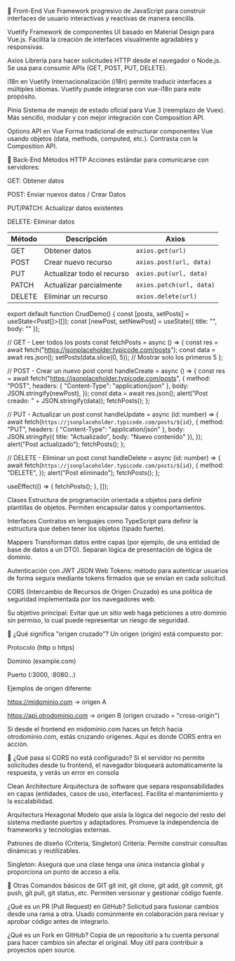 🔷 Front-End
Vue
Framework progresivo de JavaScript para construir interfaces de usuario interactivas y reactivas de manera sencilla.

Vuetify
Framework de componentes UI basado en Material Design para Vue.js. Facilita la creación de interfaces visualmente agradables y responsivas.

Axios
Librería para hacer solicitudes HTTP desde el navegador o Node.js. Se usa para consumir APIs (GET, POST, PUT, DELETE).

i18n en Vuetify
Internacionalización (i18n) permite traducir interfaces a múltiples idiomas. Vuetify puede integrarse con vue-i18n para este propósito.

Pinia
Sistema de manejo de estado oficial para Vue 3 (reemplazo de Vuex). Más sencillo, modular y con mejor integración con Composition API.

Options API en Vue
Forma tradicional de estructurar componentes Vue usando objetos (data, methods, computed, etc.). Contrasta con la Composition API.

🔷 Back-End
Métodos HTTP
Acciones estándar para comunicarse con servidores:

GET: Obtener datos

POST: Enviar nuevos datos / Crear Datos

PUT/PATCH: Actualizar datos existentes

DELETE: Eliminar datos

| Método | Descripción                | Axios                    |
| ------ | -------------------------- | ------------------------ |
| GET    | Obtener datos              | `axios.get(url)`         |
| POST   | Crear nuevo recurso        | `axios.post(url, data)`  |
| PUT    | Actualizar todo el recurso | `axios.put(url, data)`   |
| PATCH  | Actualizar parcialmente    | `axios.patch(url, data)` |
| DELETE | Eliminar un recurso        | `axios.delete(url)`      |

export default function CrudDemo() {
const [posts, setPosts] = useState<Post[]>([]);
const [newPost, setNewPost] = useState({ title: "", body: "" });

// GET - Leer todos los posts
const fetchPosts = async () => {
const res = await fetch("https://jsonplaceholder.typicode.com/posts");
const data = await res.json();
setPosts(data.slice(0, 5)); // Mostrar solo los primeros 5
};

// POST - Crear un nuevo post
const handleCreate = async () => {
const res = await fetch("https://jsonplaceholder.typicode.com/posts", {
method: "POST",
headers: { "Content-Type": "application/json" },
body: JSON.stringify(newPost),
});
const data = await res.json();
alert("Post creado: " + JSON.stringify(data));
fetchPosts();
};

// PUT - Actualizar un post
const handleUpdate = async (id: number) => {
await fetch(`https://jsonplaceholder.typicode.com/posts/${id}`, {
method: "PUT",
headers: { "Content-Type": "application/json" },
body: JSON.stringify({ title: "Actualizado", body: "Nuevo contenido" }),
});
alert("Post actualizado");
fetchPosts();
};

// DELETE - Eliminar un post
const handleDelete = async (id: number) => {
await fetch(`https://jsonplaceholder.typicode.com/posts/${id}`, {
method: "DELETE",
});
alert("Post eliminado");
fetchPosts();
};

useEffect(() => {
fetchPosts();
}, []);

Clases
Estructura de programación orientada a objetos para definir plantillas de objetos. Permiten encapsular datos y comportamientos.

Interfaces
Contratos en lenguajes como TypeScript para definir la estructura que deben tener los objetos (tipado fuerte).

Mappers
Transforman datos entre capas (por ejemplo, de una entidad de base de datos a un DTO). Separan lógica de presentación de lógica de dominio.

Autenticación con JWT
JSON Web Tokens: método para autenticar usuarios de forma segura mediante tokens firmados que se envían en cada solicitud.

CORS (Intercambio de Recursos de Origen Cruzado) es una política de seguridad implementada por los navegadores web.

Su objetivo principal:
Evitar que un sitio web haga peticiones a otro dominio sin permiso, lo cual puede representar un riesgo de seguridad.

🧠 ¿Qué significa "origen cruzado"?
Un origen (origin) está compuesto por:

Protocolo (http o https)

Dominio (example.com)

Puerto (:3000, :8080…)

Ejemplos de origen diferente:

https://midominio.com → origen A

https://api.otrodominio.com → origen B (origen cruzado = "cross-origin")

Si desde el frontend en midominio.com haces un fetch hacia otrodominio.com, estás cruzando orígenes. Aquí es donde CORS entra en acción.

🚫 ¿Qué pasa si CORS no está configurado?
Si el servidor no permite solicitudes desde tu frontend, el navegador bloqueará automáticamente la respuesta, y verás un error en consola

Clean Architecture
Arquitectura de software que separa responsabilidades en capas (entidades, casos de uso, interfaces). Facilita el mantenimiento y la escalabilidad.

Arquitectura Hexagonal
Modelo que aísla la lógica del negocio del resto del sistema mediante puertos y adaptadores. Promueve la independencia de frameworks y tecnologías externas.

Patrones de diseño (Criteria, Singleton)
Criteria: Permite construir consultas dinámicas y reutilizables.

Singleton: Asegura que una clase tenga una única instancia global y proporciona un punto de acceso a ella.

🔷 Otras
Comandos básicos de GIT
git init, git clone, git add, git commit, git push, git pull, git status, etc.
Permiten versionar y gestionar código fuente.

¿Qué es un PR (Pull Request) en GitHub?
Solicitud para fusionar cambios desde una rama a otra. Usado comúnmente en colaboración para revisar y aprobar código antes de integrarlo.

¿Qué es un Fork en GitHub?
Copia de un repositorio a tu cuenta personal para hacer cambios sin afectar el original. Muy útil para contribuir a proyectos open source.
